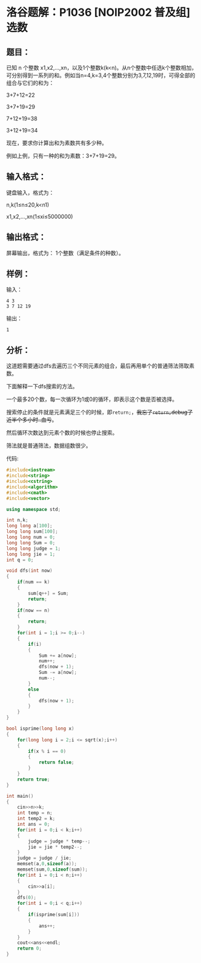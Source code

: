 # 洛谷题解：P1036 [NOIP2002 普及组] 选数

## 题目：

已知 n 个整数 x1,x2,…,xn，以及1个整数k(k<n)。从n个整数中任选k个整数相加，可分别得到一系列的和。例如当n=4,k=3,4个整数分别为3,7,12,19时，可得全部的组合与它们的和为：

3+7+12=22

3+7+19=29

7+12+19=38

3+12+19=34

现在，要求你计算出和为素数共有多少种。

例如上例，只有一种的和为素数：3+7+19=29。

## 输入格式：

键盘输入，格式为：

n,k(1≤n≤20,k<n1)

x1,x2,…,xn(1≤xi≤5000000)

## 输出格式：

屏幕输出，格式为： 1个整数（满足条件的种数）。

## 样例：

输入：

    4 3
    3 7 12 19

输出：

    1

## 分析：

这道题需要通过dfs去遍历三个不同元素的组合，最后再用单个的普通筛法筛取素数。

下面解释一下dfs搜索的方法。

一个最多20个数，每一次循环为1或0的循环，即表示这个数是否被选择。

搜索停止的条件就是元素满足三个的时候，即`return;`，~~我忘了`return;`debug了近半个多小时..血亏~~。

然后循环次数达到元素个数的时候也停止搜索。

筛法就是普通筛法，数据组数很少。

代码:

```cpp
#include<iostream>
#include<string>
#include<cstring>
#include<algorithm>
#include<cmath>
#include<vector>

using namespace std;

int n,k;
long long a[100];
long long sum[100];
long long num = 0;
long long Sum = 0;
long long judge = 1;
long long jie = 1;
int q = 0;

void dfs(int now)
{
    if(num == k)
    {
        sum[q++] = Sum;
        return;
    }
    if(now == n)
    {
        return;
    }
    for(int i = 1;i >= 0;i--)
    {
        if(i)
        {
            Sum += a[now];
            num++;
            dfs(now + 1);
            Sum -= a[now];
            num--;
        }
        else
        {
            dfs(now + 1);
        }
    }
}

bool isprime(long long x)
{
    for(long long i = 2;i <= sqrt(x);i++)
    {
        if(x % i == 0)
        {
            return false;
        }
    }
    return true;
}

int main()
{
    cin>>n>>k;
    int temp = n;
    int temp2 = k;
    int ans = 0;
    for(int i = 0;i < k;i++)
    {
        judge = judge * temp--;
        jie = jie * temp2--;
    }
    judge = judge / jie;
    memset(a,0,sizeof(a));
    memset(sum,0,sizeof(sum));
    for(int i = 0;i < n;i++)
    {
        cin>>a[i];
    }
    dfs(0);
    for(int i = 0;i < q;i++)
    {
        if(isprime(sum[i]))
        {
            ans++;
        }
    }
    cout<<ans<<endl;
    return 0;
}
```
